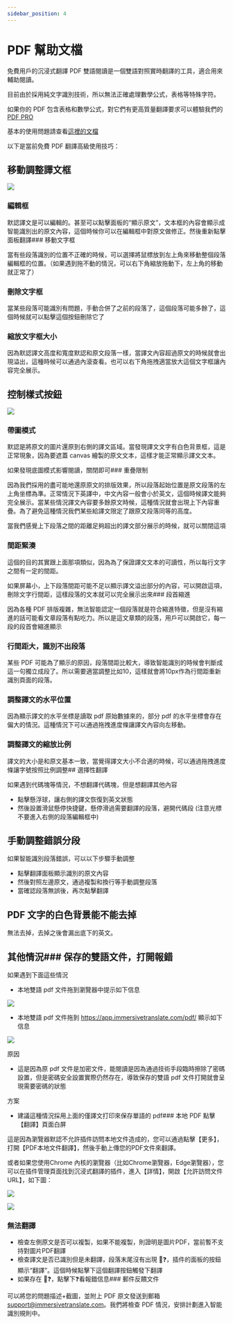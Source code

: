 ```yaml
---
sidebar_position: 4
---
```


# PDF 幫助文檔

免費用戶的沉浸式翻譯 PDF 雙語閱讀是一個雙語對照實時翻譯的工具，適合用來輔助閱讀。

目前由於採用純文字識別技術，所以無法正確處理數學公式，表格等特殊字符。

如果你的 PDF 包含表格和數學公式，對它們有更高質量翻譯要求可以體驗我們的 [PDF PRO](https://app.immersivetranslate.com/pdf-pro/)

基本的使用問題請查看[這裡的文檔](/docs/usage/#pdf-%E6%96%87%E4%BB%B6翻譯)

以下是當前免費 PDF 翻譯高級使用技巧：

## 移動調整譯文框

![](/assets/docs/doc-assets/pdf-move.png)

### 編輯框

默認譯文是可以編輯的。甚至可以點擊面板的“顯示原文”，文本框的內容會顯示成智能識別出的原文內容，這個時候你可以在編輯框中對原文做修正。然後重新點擊面板翻譯### 移動文字框

當有些段落識別的位置不正確的時候，可以選擇將鼠標放到左上角來移動整個段落編輯框的位置。（如果遇到拖不動的情況，可以右下角縮放拖動下，左上角的移動就正常了）

### 刪除文字框

當某些段落可能識別有問題，手動合併了之前的段落了，這個段落可能多餘了，這個時候就可以點擊這個按鈕刪除它了

### 縮放文字框大小

因為默認譯文高度和寬度默認和原文段落一樣，當譯文內容超過原文的時候就會出現溢出，這種時候可以通過內滾查看。也可以右下角拖拽適當放大這個文字框讓內容完全展示。

## 控制樣式按鈕

![](/assets/docs/doc-assets/pdf-control.png)

### 帶圖模式

默認是將原文的圖片還原到右側的譯文區域。當發現譯文文字有白色背景框，這是正常現象，因為要遮蓋 canvas 繪製的原文文本，這樣才能正常顯示譯文文本。

如果發現底圖模式影響閱讀，關閉即可### 重疊限制

因為我們採用的盡可能地還原原文的排版效果，所以段落起始位置是原文段落的左上角坐標為準。正常情況下英譯中，中文內容一般會小於英文，這個時候譯文能夠完全展示。當某些情況譯文內容要多餘原文時候，這種情況就會出現上下內容重疊。為了避免這種情況我們某些給譯文限定了跟原文段落同等的高度。

當我們感覺上下段落之間的距離足夠超出的譯文部分展示的時候，就可以關閉這項

### 間距緊湊

這個的目的其實跟上面那項類似，因為為了保證譯文文本的可讀性，所以每行文字之間有一定的間距。

如果屏幕小，上下段落間距可能不足以顯示譯文溢出部分的內容，可以開啟這項，刪除文字行間距，這樣段落的文本就可以完全展示出來### 段首縮進

因為各種 PDF 排版複雜，無法智能認定一個段落就是符合縮進特徵，但是沒有縮進的話可能看文章段落有點吃力。所以是這文章類的段落，用戶可以開啟它，每一段的段首會縮進顯示

### 行間距大，識別不出段落

某些 PDF 可能為了顯示的原因，段落間距比較大，導致智能識別的時候會判斷成這一句獨立成段了。所以需要適當調整比如10，這樣就會將10px作為行間距重新識別頁面的段落。

### 調整譯文的水平位置

因為顯示譯文的水平坐標是讀取 pdf 原始數據來的，部分 pdf 的水平坐標會存在偏大的情況。這種情況下可以通過拖拽進度條讓譯文內容向左移動。

### 調整譯文的縮放比例

譯文的大小是和原文基本一致，當覺得譯文大小不合適的時候，可以通過拖拽進度條讓字號按照比例調整## 選擇性翻譯

如果遇到代碼塊等情況，不想翻譯代碼塊，但是想翻譯其他內容

- 點擊懸浮球，讓右側的譯文恢復到英文狀態
- 然後設置滑鼠懸停快捷鍵，懸停滑過需要翻譯的段落，避開代碼段 (注意光標不要進入右側的段落編輯框中)

## 手動調整錯誤分段

如果智能識別段落錯誤，可以以下步驟手動調整

- 點擊翻譯面板顯示識別的原文內容
- 然後對照左邊原文，通過複製和換行等手動調整段落
- 當確認段落無誤後，再次點擊翻譯

## PDF 文字的白色背景能不能去掉
無法去掉，去掉之後會漏出底下的英文。

## 其他情況### 保存的雙語文件，打開報錯

如果遇到下面這些情況

- 本地雙語 pdf 文件拖到瀏覽器中提示如下信息

![](/assets/docs/doc-assets/pdf-open-error.png)

- 本地雙語 pdf 文件拖到 https://app.immersivetranslate.com/pdf/ 顯示如下信息

![](/assets/docs/doc-assets/pdf-open-pwd.png)

原因

- 這是因為原 pdf 文件是加密文件，能閱讀是因為通過技術手段臨時擦除了密碼設置，但是密碼安全設置實際仍然存在，導致保存的雙語 pdf 文件打開就會呈現需要密碼的狀態

方案

- 建議這種情況採用上面的僅譯文打印來保存單語的 pdf### 本地 PDF 點擊【翻譯】頁面白屏

這是因為瀏覽器默認不允許插件訪問本地文件造成的，您可以通過點擊【更多】，打開【PDF本地文件翻譯】，然後手動上傳您的PDF文件來翻譯。

或者如果您使用Chrome 內核的瀏覽器（比如Chrome瀏覽器，Edge瀏覽器），您可以在插件管理頁面找到沉浸式翻譯的插件，進入【詳情】，開啟【允許訪問文件URL】，如下圖：

![](https://s.immersivetranslate.com/assets/allow-local-file-1.png)

![](https://s.immersivetranslate.com/assets/allow-pdf-2.png)

### 無法翻譯

- 檢查左側原文是否可以複製，如果不能複製，則證明是圖片PDF，當前暫不支持對圖片PDF翻譯
- 檢查譯文是否已識別但是未翻譯，段落末尾沒有出現 🔄❓，插件的面板的按鈕顯示“翻譯”。這個時候點擊下這個翻譯按鈕觸發下翻譯
- 如果存在 🔄❓，點擊下❓看報錯信息### 郵件反饋文件

可以將您的問題描述+截圖，並附上 PDF 原文發送到郵箱 support@immersivetranslate.com。我們將檢查 PDF 情況，安排計劃進入智能識別規則中。